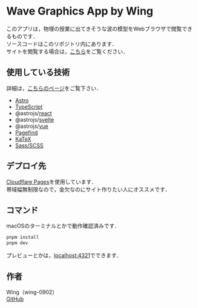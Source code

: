 # Wave Graphics App by Wing

このアプリは，物理の授業に出てきそうな波の模型をWebブラウザで閲覧できるものです．<br>
ソースコードはこのリポジトリ内にあります．<br>
サイトを閲覧する場合は，[こちら](https://wave.graphics/)をご覧ください．

## 使用している技術
詳細は，[こちらのページ](https://wave.graphics/framework/)をご覧下さい．
- [Astro](https://astro.build)
- [TypeScript](https://www.typescriptlang.org)
- @astrojs/[react](https://ja.react.dev)
- @astrojs/[svelte](https://svelte.jp)
- @astrojs/[vue](https://ja.vuejs.org)
- [Pagefind](https://pagefind.app)
- [KaTeX](https://katex.org)
- [Sass/SCSS](https://sass-lang.com)

## デプロイ先
[Cloudflare Pages](https://pages.dev/)を使用しています．<br>
帯域幅無制限なので，金欠なのにサイト作りたい人にオススメです．

## コマンド
macOSのターミナルとかで動作確認済みです．

```bash
pnpm install
pnpm dev
```

プレビューとかは，[localhost:4321](http://localhost:4321)でできます．

## 作者
Wing（wing-0902）  
[GitHub](https://github.com/wing-0902)